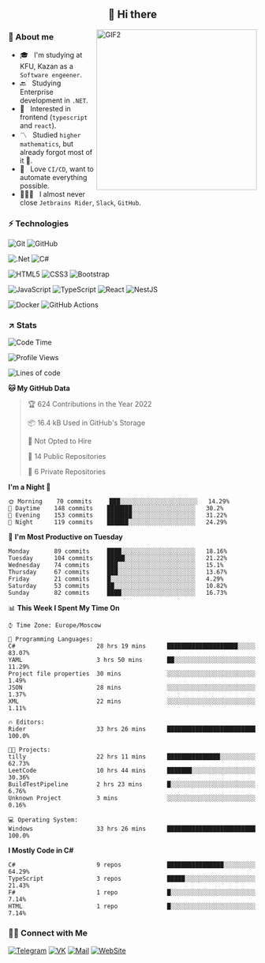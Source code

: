 <h2 align="center">👋 Hi there</h1>
<img align="right" alt="GIF2" src="https://user-images.githubusercontent.com/77479370/183249372-b46e9216-d622-4f3a-ad67-84b1a2c3049c.gif" width="325"/>


<h3>🧐 About me</h3>

- 🎓 &nbsp; I'm studying at KFU, Kazan as a `Software engeener`.
- 🔙 &nbsp; Studying Enterprise development in `.NET`.
- 💠 &nbsp; Interested in frontend (`typescript` and `react`).
- 〽️ &nbsp; Studied `higher mathematics`, but already forgot most of it 🤪.
- 💚 &nbsp; Love `CI/CD`, want to automate everything possible.
- 👨🏻‍💻 &nbsp; I almost never close `Jetbrains Rider`, `Slack`, `GitHub`. 


<h3>⚡ Technologies</h3>

![Git](https://img.shields.io/badge/git-%23F05033.svg?style=for-the-badge&logo=git&logoColor=white)
![GitHub](https://img.shields.io/badge/GitHub-100000?style=for-the-badge&logo=github&logoColor=white)

![.Net](https://img.shields.io/badge/.NET-5C2D91?style=for-the-badge&logo=.net&logoColor=white)
![C#](https://img.shields.io/badge/c%23-%23239120.svg?style=for-the-badge&logo=c-sharp&logoColor=white)

![HTML5](https://img.shields.io/badge/html5-%23E34F26.svg?style=for-the-badge&logo=html5&logoColor=white)
![CSS3](https://img.shields.io/badge/css3-%231572B6.svg?style=for-the-badge&logo=css3&logoColor=white)
![Bootstrap](https://img.shields.io/badge/Bootstrap-563D7C?style=for-the-badge&logo=bootstrap&logoColor=white)

![JavaScript](https://img.shields.io/badge/javascript-%23323330.svg?style=for-the-badge&logo=javascript&logoColor=%23F7DF1E)
![TypeScript](https://img.shields.io/badge/typescript-%23007ACC.svg?style=for-the-badge&logo=typescript&logoColor=white)
![React](https://img.shields.io/badge/react-%2320232a.svg?style=for-the-badge&logo=react&logoColor=%2361DAFB)
![NestJS](https://img.shields.io/badge/nestjs-E0234E?style=for-the-badge&logo=nestjs&logoColor=white)

![Docker](https://img.shields.io/badge/docker-%230db7ed.svg?style=for-the-badge&logo=docker&logoColor=white)
![GitHub Actions](https://img.shields.io/badge/github%20actions-%232671E5.svg?style=for-the-badge&logo=githubactions&logoColor=white)


<h3>↗️ Stats</h3>


<!--START_SECTION:waka-->
![Code Time](http://img.shields.io/badge/Code%20Time-0%20secs-blue)

![Profile Views](http://img.shields.io/badge/Profile%20Views-12-blue)

![Lines of code](https://img.shields.io/badge/From%20Hello%20World%20I%27ve%20Written-449%20Thousand%20lines%20of%20code-blue)

**🐱 My GitHub Data** 

> 🏆 624 Contributions in the Year 2022
 > 
> 📦 16.4 kB Used in GitHub's Storage 
 > 
> 🚫 Not Opted to Hire
 > 
> 📜 14 Public Repositories 
 > 
> 🔑 6 Private Repositories  
 > 
**I'm a Night 🦉** 

```text
🌞 Morning    70 commits     ███░░░░░░░░░░░░░░░░░░░░░░   14.29% 
🌆 Daytime    148 commits    ███████░░░░░░░░░░░░░░░░░░   30.2% 
🌃 Evening    153 commits    ███████░░░░░░░░░░░░░░░░░░   31.22% 
🌙 Night      119 commits    ██████░░░░░░░░░░░░░░░░░░░   24.29%

```
📅 **I'm Most Productive on Tuesday** 

```text
Monday       89 commits     ████░░░░░░░░░░░░░░░░░░░░░   18.16% 
Tuesday      104 commits    █████░░░░░░░░░░░░░░░░░░░░   21.22% 
Wednesday    74 commits     ███░░░░░░░░░░░░░░░░░░░░░░   15.1% 
Thursday     67 commits     ███░░░░░░░░░░░░░░░░░░░░░░   13.67% 
Friday       21 commits     █░░░░░░░░░░░░░░░░░░░░░░░░   4.29% 
Saturday     53 commits     ██░░░░░░░░░░░░░░░░░░░░░░░   10.82% 
Sunday       82 commits     ████░░░░░░░░░░░░░░░░░░░░░   16.73%

```


📊 **This Week I Spent My Time On** 

```text
⌚︎ Time Zone: Europe/Moscow

💬 Programming Languages: 
C#                       28 hrs 19 mins      ████████████████████░░░░░   83.07% 
YAML                     3 hrs 50 mins       ██░░░░░░░░░░░░░░░░░░░░░░░   11.29% 
Project file properties  30 mins             ░░░░░░░░░░░░░░░░░░░░░░░░░   1.49% 
JSON                     28 mins             ░░░░░░░░░░░░░░░░░░░░░░░░░   1.37% 
XML                      22 mins             ░░░░░░░░░░░░░░░░░░░░░░░░░   1.11%

🔥 Editors: 
Rider                    33 hrs 26 mins      █████████████████████████   100.0%

🐱‍💻 Projects: 
tilly                    22 hrs 11 mins      ███████████████░░░░░░░░░░   62.73% 
LeetCode                 10 hrs 44 mins      ███████░░░░░░░░░░░░░░░░░░   30.36% 
BuildTestPipeline        2 hrs 23 mins       █░░░░░░░░░░░░░░░░░░░░░░░░   6.76% 
Unknown Project          3 mins              ░░░░░░░░░░░░░░░░░░░░░░░░░   0.16%

💻 Operating System: 
Windows                  33 hrs 26 mins      █████████████████████████   100.0%

```

**I Mostly Code in C#** 

```text
C#                       9 repos             ████████████████░░░░░░░░░   64.29% 
TypeScript               3 repos             █████░░░░░░░░░░░░░░░░░░░░   21.43% 
F#                       1 repo              █░░░░░░░░░░░░░░░░░░░░░░░░   7.14% 
HTML                     1 repo              █░░░░░░░░░░░░░░░░░░░░░░░░   7.14%

```



<!--END_SECTION:waka-->


<h3> 🤝🏻 Connect with Me </h3>

[![Telegram](https://img.shields.io/badge/Telegram-2CA5E0?style=for-the-badge&logo=telegram&logoColor=white)](https://t.me/ASLipatov)
[![VK](https://img.shields.io/badge/вконтакте-%232E87FB.svg?&style=for-the-badge&logo=vk&logoColor=white)](https://vk.com/lipatov.alexander)
[![Mail](https://img.shields.io/badge/Email-red?&style=for-the-badge&logo=Mail.Ru)](mailto:lipatov.work@bk.ru)
[![WebSite](https://img.shields.io/badge/-lipatovalexander.github.io-green?style=for-the-badge)](https://lipatovalexander.github.io)
